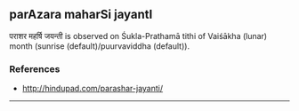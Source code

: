 ## parAzara maharSi jayantI
पराशर महर्षि जयन्ती is observed on Śukla-Prathamā tithi of Vaiśākha (lunar) month (sunrise (default)/puurvaviddha (default)).


### References
* http://hindupad.com/parashar-jayanti/


---
